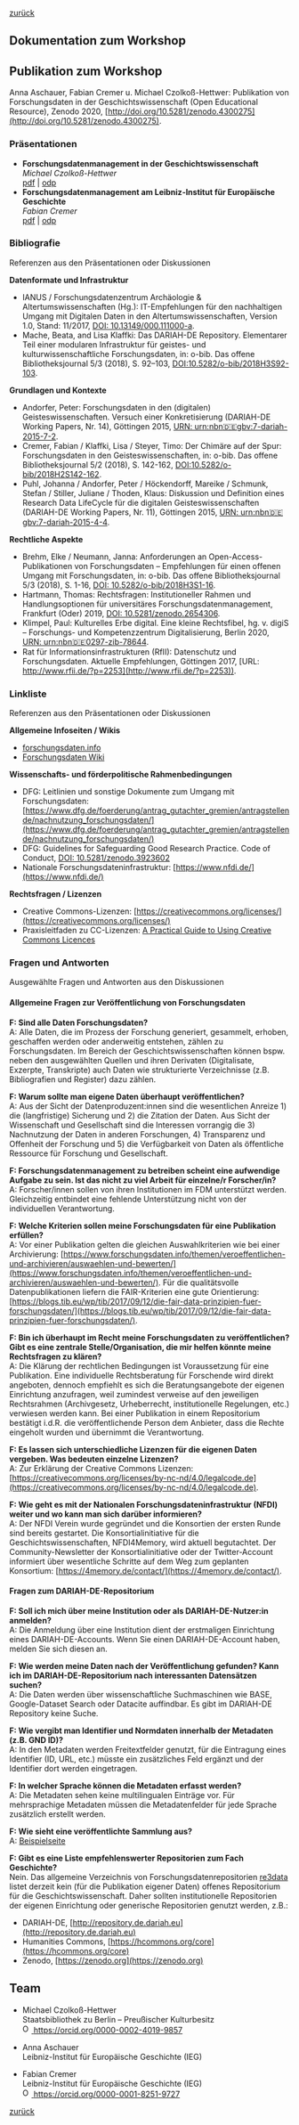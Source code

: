 [zurück](./)

## Dokumentation zum Workshop

## Publikation zum Workshop
Anna Aschauer, Fabian Cremer u. Michael Czolkoß-Hettwer: Publikation von Forschungsdaten in der Geschichtswissenschaft (Open Educational Resource), Zenodo 2020, [http://doi.org/10.5281/zenodo.4300275](http://doi.org/10.5281/zenodo.4300275).

### Präsentationen
* **Forschungsdatenmanagement in der Geschichtswissenschaft** \
*Michael Czolkoß-Hettwer* \
[pdf](./fdm4history-czolkoß-hettwer-fdm-in-gw.pdf) | [odp](./fdm4history-czolkoß-hettwer-fdm-in-gw.odp)
* **Forschungsdatenmanagement am Leibniz-Institut für Europäische Geschichte** \
*Fabian Cremer* \
[pdf](./fdm4history-cremer-impuls.pdf) | [odp](./fdm4history-cremer-impuls.odp)

### Bibliografie
Referenzen aus den Präsentationen oder Diskussionen

**Datenformate und Infrastruktur**
- IANUS / Forschungsdatenzentrum Archäologie & Altertumswissenschaften (Hg.): IT-Empfehlungen für den nachhaltigen Umgang mit Digitalen Daten in den Altertumswissenschaften, Version 1.0, Stand: 11/2017, [DOI: 10.13149/000.111000-a](https://doi.org/10.13149/000.111000-a).
- Mache, Beata, and Lisa Klaffki: Das DARIAH-DE Repository. Elementarer Teil einer modularen Infrastruktur für geistes- und kulturwissenschaftliche Forschungsdaten, in: o-bib. Das offene Bibliotheksjournal 5/3 (2018), S. 92–103, [DOI:10.5282/o-bib/2018H3S92-103](https://doi.org/10.5282/o-bib/2018H3S92-103).

**Grundlagen und Kontexte**
- Andorfer, Peter: Forschungsdaten in den (digitalen) Geisteswissenschaften. Versuch einer Konkretisierung (DARIAH-DE Working Papers, Nr. 14), Göttingen 2015,  [URN: urn:nbn:de:gbv:7-dariah-2015-7-2](http://nbn-resolving.de/urn:nbn:de:gbv:7-dariah-2015-7-2).
- Cremer, Fabian / Klaffki, Lisa / Steyer, Timo: Der Chimäre auf der Spur: Forschungsdaten in den Geisteswissenschaften, in: o-bib. Das offene Bibliotheksjournal 5/2 (2018), S. 142-162, [DOI:10.5282/o-bib/2018H2S142-162](https://doi.org/10.5282/o-bib/2018H2S142-162).
- Puhl, Johanna  / Andorfer, Peter / Höckendorff, Mareike / Schmunk, Stefan / Stiller, Juliane / Thoden, Klaus:  Diskussion und Definition eines Research Data LifeCycle für die digitalen Geisteswissenschaften (DARIAH-DE Working Papers, Nr. 11), Göttingen 2015, [URN: urn:nbn:de:gbv:7-dariah-2015-4-4](http://nbn-resolving.de/urn:nbn:de:gbv:7-dariah-2015-4-4).

**Rechtliche Aspekte**
- Brehm, Elke / Neumann, Janna: Anforderungen an Open-Access-Publikationen von Forschungsdaten – Empfehlungen für einen offenen Umgang mit Forschungsdaten, in: o-bib. Das offene Bibliotheksjournal 5/3 (2018), S. 1-16, [DOI: 10.5282/o-bib/2018H3S1-16](https://doi.org/10.5282/o-bib/2018H3S1-16).
- Hartmann, Thomas: Rechtsfragen: Institutioneller Rahmen und Handlungsoptionen für universitäres Forschungsdatenmanagement, Frankfurt (Oder) 2019, [DOI: 10.5281/zenodo.2654306](https://doi.org/10.5281/zenodo.2654306).
- Klimpel, Paul: Kulturelles Erbe digital. Eine kleine Rechtsfibel, hg. v. digiS – Forschungs- und Kompetenzzentrum Digitalisierung, Berlin 2020, [URN: urn:nbn:de:0297-zib-78644](http://nbn-resolving.de/urn:nbn:de:0297-zib-78644).
- Rat für Informationsinfrastrukturen (RfII): Datenschutz und Forschungsdaten. Aktuelle Empfehlungen, Göttingen 2017, [URL: http://www.rfii.de/?p=2253](http://www.rfii.de/?p=2253)).

### Linkliste
Referenzen aus den Präsentationen oder Diskussionen

**Allgemeine Infoseiten / Wikis**
- [forschungsdaten.info](https://www.forschungsdaten.info/)
- [Forschungsdaten Wiki](https://www.forschungsdaten.org/index.php/Hauptseite)

**Wissenschafts- und förderpolitische Rahmenbedingungen**
- DFG: Leitlinien und sonstige Dokumente zum Umgang mit Forschungsdaten: [https://www.dfg.de/foerderung/antrag_gutachter_gremien/antragstellende/nachnutzung_forschungsdaten/](https://www.dfg.de/foerderung/antrag_gutachter_gremien/antragstellende/nachnutzung_forschungsdaten/)
- DFG: Guidelines for Safeguarding Good Research Practice. Code of Conduct, [DOI: 10.5281/zenodo.3923602](http://doi.org/10.5281/zenodo.3923602)
- Nationale Forschungsdateninfrastruktur: [https://www.nfdi.de/](https://www.nfdi.de/)

**Rechtsfragen / Lizenzen**
- Creative Commons-Lizenzen: [https://creativecommons.org/licenses/](https://creativecommons.org/licenses/)
- Praxisleitfaden zu CC-Lizenzen: [A Practical Guide to Using Creative Commons Licences](https://meta.wikimedia.org/wiki/Open_Content_-_A_Practical_Guide_to_Using_Creative_Commons_Licences/Guide)

### Fragen und Antworten
Ausgewählte Fragen und Antworten aus den Diskussionen

#### Allgemeine Fragen zur Veröffentlichung von Forschungsdaten

**F: Sind alle Daten Forschungsdaten?** \
A: Alle Daten, die im Prozess der Forschung generiert, gesammelt, erhoben, geschaffen werden oder anderweitig entstehen, zählen zu Forschungsdaten. Im Bereich der Geschichtswissenschaften können bspw. neben den ausgewählten Quellen und ihren Derivaten (Digitalisate, Exzerpte, Transkripte) auch Daten wie strukturierte Verzeichnisse (z.B. Bibliografien und Register) dazu zählen.

**F: Warum sollte man eigene Daten überhaupt veröffentlichen?** \
A: Aus der Sicht der Datenproduzent:innen sind die wesentlichen Anreize 1) die (langfristige) Sicherung und 2) die Zitation der Daten. Aus Sicht der Wissenschaft und Gesellschaft sind die Interessen vorrangig die 3) Nachnutzung der Daten in anderen Forschungen, 4) Transparenz und Offenheit der Forschung und 5) die Verfügbarkeit von Daten als öffentliche Ressource für Forschung und Gesellschaft.

**F: Forschungsdatenmanagement zu betreiben scheint eine aufwendige Aufgabe zu sein. Ist das nicht zu viel Arbeit für einzelne/r Forscher/in?** \
A: Forscher/innen sollen von ihren Institutionen im FDM unterstützt werden. Gleichzeitig entbindet eine fehlende Unterstützung nicht von der individuellen Verantwortung.

**F: Welche Kriterien sollen meine Forschungsdaten für eine Publikation erfüllen?** \
A: Vor einer Publikation gelten die gleichen Auswahlkriterien wie bei einer Archivierung: [https://www.forschungsdaten.info/themen/veroeffentlichen-und-archivieren/auswaehlen-und-bewerten/](https://www.forschungsdaten.info/themen/veroeffentlichen-und-archivieren/auswaehlen-und-bewerten/).  Für die qualitätsvolle Datenpublikationen liefern die FAIR-Kriterien eine gute Orientierung: [https://blogs.tib.eu/wp/tib/2017/09/12/die-fair-data-prinzipien-fuer-forschungsdaten/](https://blogs.tib.eu/wp/tib/2017/09/12/die-fair-data-prinzipien-fuer-forschungsdaten/).

**F: Bin ich überhaupt im Recht meine Forschungsdaten zu veröffentlichen? Gibt es eine zentrale Stelle/Organisation, die mir helfen könnte meine Rechtsfragen zu klären?** \
A: Die Klärung der rechtlichen Bedingungen ist Voraussetzung für eine Publikation. Eine individuelle Rechtsberatung für Forschende wird direkt angeboten, dennoch empfiehlt es sich die Beratungsangebote der eigenen Einrichtung anzufragen, weil zumindest verweise auf den jeweiligen Rechtsrahmen (Archivgesetz, Urheberrecht, institutionelle Regelungen, etc.) verwiesen werden kann. Bei einer Publikation in einem Repositorium bestätigt i.d.R. die veröffentlichende Person dem Anbieter, dass die Rechte eingeholt wurden und übernimmt die Verantwortung.

**F: Es lassen sich unterschiedliche Lizenzen für die eigenen Daten vergeben. Was bedeuten einzelne Lizenzen?** \
A: Zur Erklärung der Creative Commons Lizenzen: [https://creativecommons.org/licenses/by-nc-nd/4.0/legalcode.de](https://creativecommons.org/licenses/by-nc-nd/4.0/legalcode.de).

**F: Wie geht es mit der Nationalen Forschungsdateninfrastruktur (NFDI) weiter und wo kann man sich darüber informieren?** \
A: Der NFDI Verein wurde gegründet und die Konsortien der ersten Runde sind bereits gestartet. Die Konsortialinitiative für die Geschichtswissenschaften, NFDI4Memory, wird aktuell begutachtet. Der Community-Newsletter der Konsortialinitiative oder der Twitter-Account informiert über wesentliche Schritte auf dem Weg zum geplanten Konsortium: [https://4memory.de/contact/](https://4memory.de/contact/).

#### Fragen zum DARIAH-DE-Repositorium
**F: Soll ich mich über meine Institution oder als DARIAH-DE-Nutzer:in anmelden?** \
A: Die Anmeldung über eine Institution dient der erstmaligen Einrichtung eines DARIAH-DE-Accounts. Wenn Sie einen DARIAH-DE-Account haben, melden Sie sich diesen an.

**F: Wie werden meine Daten nach der Veröffentlichung gefunden? Kann ich im DARIAH-DE-Repositorium nach interessanten Datensätzen suchen?** \
A: Die Daten werden über wissenschaftliche Suchmaschinen wie BASE, Google-Dataset Search oder Datacite auffindbar. Es gibt im DARIAH-DE Repository keine Suche.

**F: Wie vergibt man Identifier und Normdaten innerhalb der Metadaten (z.B. GND ID)?** \
A: In den Metadaten werden Freitextfelder genutzt, für die Eintragung eines Identifier (ID, URL, etc.)  müsste ein zusätzliches Feld ergänzt und der Identifier dort werden eingetragen.

**F: In welcher Sprache können die Metadaten erfasst werden?** \
A: Die Metadaten sehen keine multilingualen Einträge vor. Für mehrsprachige Metadaten müssen die Metadatenfelder für jede Sprache zusätzlich erstellt werden. 

**F: Wie sieht eine veröffentlichte Sammlung aus?** \
A: [Beispielseite](https://repository.de.dariah.eu/1.0/dhcrud/21.11113/0000-000B-D462-7)

**F: Gibt es eine Liste empfehlenswerter Repositorien zum Fach Geschichte?** \
Nein. Das allgemeine Verzeichnis von Forschungsdatenrepositorien [re3data](https://www.re3data.org/) listet derzeit kein (für die Publikation eigener Daten) offenes Repositorium für die Geschichtswissenschaft. Daher sollten institutionelle Repositorien der eigenen Einrichtung oder generische Repositorien genutzt werden, z.B.:
- DARIAH-DE, [http://repository.de.dariah.eu](http://repository.de.dariah.eu)
- Humanities Commons, [https://hcommons.org/core](https://hcommons.org/core)
- Zenodo, [https://zenodo.org](https://zenodo.org)

## Team
- Michael Czolkoß-Hettwer \
Staatsbibliothek zu Berlin – Preußischer Kulturbesitz \
<a href="https://orcid.org/0000-0002-4019-9857"><img alt="ORCID logo" src="https://orcid.org/sites/default/files/images/orcid_16x16.png" style="height:16px; width:16px"> https://orcid.org/0000-0002-4019-9857</a>

- Anna Aschauer \
Leibniz-Institut für Europäische Geschichte (IEG)

- Fabian Cremer \
Leibniz-Institut für Europäische Geschichte (IEG) \
<a href="https://orcid.org/0000-0001-8251-9727"><img alt="ORCID logo" src="https://orcid.org/sites/default/files/images/orcid_16x16.png" style="height:16px; width:16px"> https://orcid.org/0000-0001-8251-9727</a>

[zurück](./)
